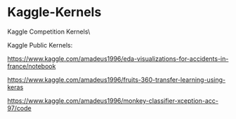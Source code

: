 # Kaggle-Kernels
Kaggle Competition Kernels\


Kaggle Public Kernels:

https://www.kaggle.com/amadeus1996/eda-visualizations-for-accidents-in-france/notebook


https://www.kaggle.com/amadeus1996/fruits-360-transfer-learning-using-keras


https://www.kaggle.com/amadeus1996/monkey-classifier-xception-acc-97/code
